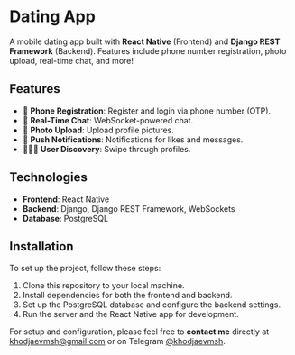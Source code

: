 # Dating App

A mobile dating app built with **React Native** (Frontend) and **Django REST Framework** (Backend). Features include phone number registration, photo upload, real-time chat, and more!

## Features
- 📱 **Phone Registration**: Register and login via phone number (OTP).
- 💬 **Real-Time Chat**: WebSocket-powered chat.
- 📸 **Photo Upload**: Upload profile pictures.
- 🔔 **Push Notifications**: Notifications for likes and messages.
- 🧑‍🤝‍🧑 **User Discovery**: Swipe through profiles.

## Technologies
- **Frontend**: React Native
- **Backend**: Django, Django REST Framework, WebSockets
- **Database**: PostgreSQL

## Installation

To set up the project, follow these steps:

1. Clone this repository to your local machine.
2. Install dependencies for both the frontend and backend.
3. Set up the PostgreSQL database and configure the backend settings.
4. Run the server and the React Native app for development.

For setup and configuration, please feel free to **contact me** directly at [khodjaevmsh@gmail.com](mailto:khodjaevmsh@gmail.com) or on Telegram [@khodjaevmsh](https://t.me/khodjaevmsh).
